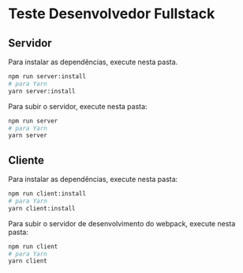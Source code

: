 # Teste Desenvolvedor Fullstack

## Servidor
Para instalar as dependências, execute nesta pasta.

```bash
npm run server:install
# para Yarn
yarn server:install
```

Para subir o servidor, execute nesta pasta:
```bash
npm run server
# para Yarn
yarn server
```

## Cliente
Para instalar as dependências, execute nesta pasta:

```bash
npm run client:install
# para Yarn
yarn client:install
```

Para subir o servidor de desenvolvimento do webpack, execute nesta pasta:
```bash
npm run client
# para Yarn
yarn client
```
